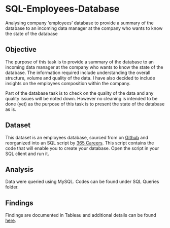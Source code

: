 # SQL-Employees-Database
Analysing company ‘employees’ database to provide a summary of the database to an incoming data manager at the company who wants to know the state of the database

## Objective
The purpose of this task is to provide a summary of the database to an incoming data manager at the company who wants to know the state of the database. The information required include understanding the overall structure, volume and quality of the data. I have also decided to include insights on the employees composition within the company.

Part of the database task is to check on the quality of the data and any quality issues will be noted down. However no cleaning is intended to be done (yet) as the purpose of this task is to present the state of the database as is.


## Dataset
This dataset is an employees database, sourced from on [Github](https://github.com/datacharmer/test_db) and reorganized into an SQL script by [365 Careers](https://365careers.com/). This script contains the code that will enable you to create your database. Open the script in your SQL client and run it.

## Analysis
Data were queried using MySQL. Codes can be found under SQL Queries folder.

## Findings
Findings are documented in Tableau and additional details can be found [here](www.datadally.com/projects/employees-database-analysis).
